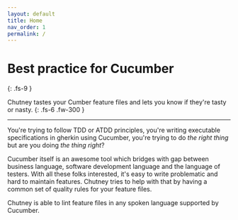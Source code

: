 ```yaml
---
layout: default
title: Home
nav_order: 1
permalink: /
---
```


# Best practice for Cucumber
{: .fs-9 }


Chutney tastes your Cumber feature files and lets you know if they're tasty or nasty.
{: .fs-6 .fw-300 }

---

You're trying to follow TDD or ATDD principles, you're writing executable specifications in gherkin using Cucumber, you're trying to do *the right thing* but are you doing *the thing right*?

Cucumber itself is an awesome tool which bridges with gap between business language, software development language and the language of testers. With all these folks interested, it's easy to write problematic and hard to maintain features. Chutney tries to help with that by having a common set of quality rules for your feature files.

Chutney is able to lint feature files in any spoken language supported by Cucumber.
